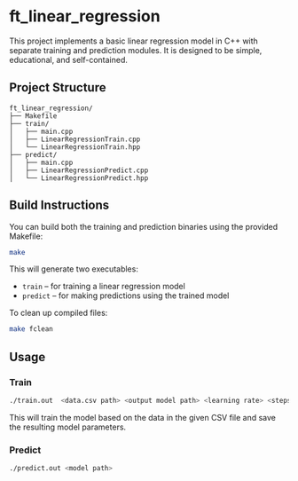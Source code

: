 
# ft_linear_regression

This project implements a basic linear regression model in C++ with separate training and prediction modules. It is designed to be simple, educational, and self-contained.

## Project Structure

```
ft_linear_regression/
├── Makefile
├── train/
│   ├── main.cpp
│   ├── LinearRegressionTrain.cpp
│   └── LinearRegressionTrain.hpp
├── predict/
│   ├── main.cpp
│   ├── LinearRegressionPredict.cpp
│   └── LinearRegressionPredict.hpp
```

## Build Instructions

You can build both the training and prediction binaries using the provided Makefile:

```bash
make
```

This will generate two executables:
- `train` – for training a linear regression model
- `predict` – for making predictions using the trained model

To clean up compiled files:

```bash
make fclean
```

## Usage

### Train

```bash
./train.out  <data.csv path> <output model path> <learning rate> <steps>
```

This will train the model based on the data in the given CSV file and save the resulting model parameters.

### Predict

```bash
./predict.out <model path>
